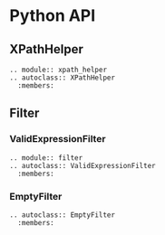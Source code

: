 # Python API

## XPathHelper
```{eval-rst}
.. module:: xpath_helper
.. autoclass:: XPathHelper
  :members:
```
## Filter


### ValidExpressionFilter
```{eval-rst}
.. module:: filter
.. autoclass:: ValidExpressionFilter
  :members:
```

### EmptyFilter
```{eval-rst}
.. autoclass:: EmptyFilter
  :members:
```